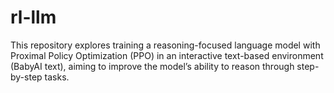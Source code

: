 # rl-llm

This repository explores training a reasoning-focused language model with Proximal Policy Optimization (PPO) in an interactive text-based environment (BabyAI text), aiming to improve the model’s ability to reason through step-by-step tasks.